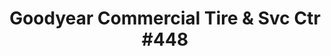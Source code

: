 ---
title: "Goodyear Commercial Tire & Svc Ctr #448"
url: /south-beloit/goodyear-commercial-tire-and-svc-ctr-448/
shop: car repair
---